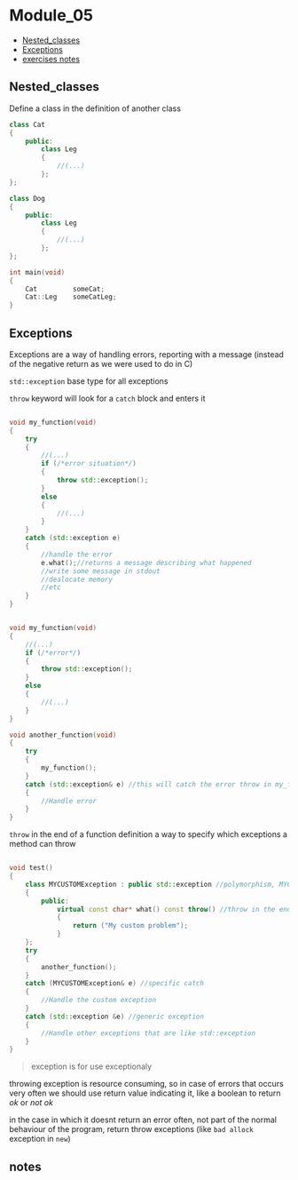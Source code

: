 # Module_05

* [Nested_classes](#Nested_classes)
* [Exceptions](#Exceptions)
* [exercises notes](#notes)

## Nested_classes

Define a class in the definition of another class

```cpp
class Cat
{
	public:
		class Leg
		{
			//(...)
		};
};

class Dog
{
	public:
		class Leg
		{
			//(...)
		};
};

int main(void)
{
	Cat			someCat;
	Cat::Leg	someCatLeg;
}

```

## Exceptions

Exceptions are a way of handling errors, reporting with a message (instead of the negative return as we were used to do in C)

`std::exception` base type for all exceptions

`throw` keyword will look for a `catch` block and enters it

```cpp

void my_function(void)
{
	try
	{
		//(...)
		if (/*error situation*/)
		{
			throw std::exception();
		}
		else
		{
			//(...)
		}
	}
	catch (std::exception e)
	{
		//handle the error
		e.what();//returns a message describing what happened
		//write some message in stdout
		//dealocate memory
		//etc
	}
}

```
```cpp

void my_function(void)
{
	//(...)
	if (/*error*/)
	{
		throw std::exception();
	}
	else
	{
		//(...)
	}
}

void another_function(void)
{
	try
	{
		my_function();
	}
	catch (std::exception& e) //this will catch the error throw in my_function by reference
	{
		//Handle error
	}
}

```

`throw` in the end of a function definition a way to specify which exceptions a method can throw

```cpp

void test()
{
	class MYCUSTOMException : public std::exception //polymorphism, MYCUSTOMException is also an exception
	{
		public:
			virtual const char* what() const throw() //throw in the end determines if throw something or not (like this one, empty)
			{
				return ("My custom problem");
			}
	};
	try
	{
		another_function();
	}
	catch (MYCUSTOMException& e) //specific catch
	{
		//Handle the custom exception
	}
	catch (std::exception &e) //generic exception
	{
		//Handle other exceptions that are like std::exception
	}
}

```

>exception is for use exceptionaly

throwing exception is resource consuming, so in case of errors that occurs very often we should use return value indicating it, like a boolean to return *ok* or *not ok*

in the case in which it doesnt return an error often, not part of the normal behaviour of the program, return throw exceptions (like `bad allock` exception in `new`)

## notes
